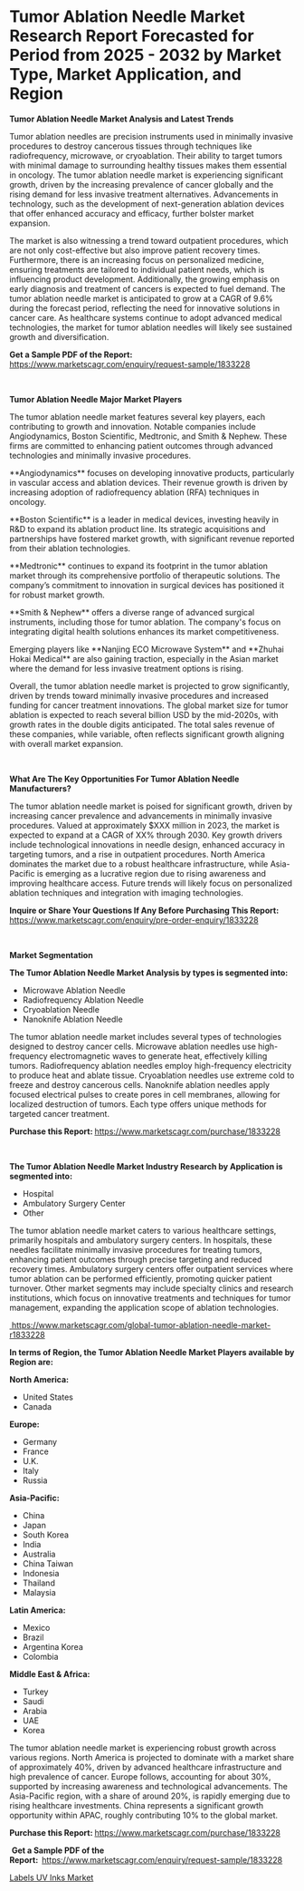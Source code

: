 <p><h1>Tumor Ablation Needle Market Research Report Forecasted for Period from 2025 -  2032 by Market Type, Market Application, and Region</h1></p><p><strong>Tumor Ablation Needle Market Analysis and Latest Trends</strong></p>
<p><p>Tumor ablation needles are precision instruments used in minimally invasive procedures to destroy cancerous tissues through techniques like radiofrequency, microwave, or cryoablation. Their ability to target tumors with minimal damage to surrounding healthy tissues makes them essential in oncology. The tumor ablation needle market is experiencing significant growth, driven by the increasing prevalence of cancer globally and the rising demand for less invasive treatment alternatives. Advancements in technology, such as the development of next-generation ablation devices that offer enhanced accuracy and efficacy, further bolster market expansion.</p><p>The market is also witnessing a trend toward outpatient procedures, which are not only cost-effective but also improve patient recovery times. Furthermore, there is an increasing focus on personalized medicine, ensuring treatments are tailored to individual patient needs, which is influencing product development. Additionally, the growing emphasis on early diagnosis and treatment of cancers is expected to fuel demand. The tumor ablation needle market is anticipated to grow at a CAGR of 9.6% during the forecast period, reflecting the need for innovative solutions in cancer care. As healthcare systems continue to adopt advanced medical technologies, the market for tumor ablation needles will likely see sustained growth and diversification.</p></p>
<p><strong>Get a Sample PDF of the Report:&nbsp;</strong> <a href="https://www.marketscagr.com/enquiry/request-sample/1833228?utm_campaign=2337&utm_medium=2&utm_source=Github&utm_content=ia&utm_term=26032025&utm_id=tumor-ablation-needle">https://www.marketscagr.com/enquiry/request-sample/1833228</a></p>
<p>&nbsp;</p>
<p><strong>Tumor Ablation Needle Major Market Players</strong></p>
<p><p>The tumor ablation needle market features several key players, each contributing to growth and innovation. Notable companies include Angiodynamics, Boston Scientific, Medtronic, and Smith & Nephew. These firms are committed to enhancing patient outcomes through advanced technologies and minimally invasive procedures.</p><p>**Angiodynamics** focuses on developing innovative products, particularly in vascular access and ablation devices. Their revenue growth is driven by increasing adoption of radiofrequency ablation (RFA) techniques in oncology.</p><p>**Boston Scientific** is a leader in medical devices, investing heavily in R&D to expand its ablation product line. Its strategic acquisitions and partnerships have fostered market growth, with significant revenue reported from their ablation technologies.</p><p>**Medtronic** continues to expand its footprint in the tumor ablation market through its comprehensive portfolio of therapeutic solutions. The company’s commitment to innovation in surgical devices has positioned it for robust market growth.</p><p>**Smith & Nephew** offers a diverse range of advanced surgical instruments, including those for tumor ablation. The company's focus on integrating digital health solutions enhances its market competitiveness.</p><p>Emerging players like **Nanjing ECO Microwave System** and **Zhuhai Hokai Medical** are also gaining traction, especially in the Asian market where the demand for less invasive treatment options is rising.</p><p>Overall, the tumor ablation needle market is projected to grow significantly, driven by trends toward minimally invasive procedures and increased funding for cancer treatment innovations. The global market size for tumor ablation is expected to reach several billion USD by the mid-2020s, with growth rates in the double digits anticipated. The total sales revenue of these companies, while variable, often reflects significant growth aligning with overall market expansion.</p></p>
<p>&nbsp;</p>
<p><strong>What Are The Key Opportunities For Tumor Ablation Needle Manufacturers?</strong></p>
<p><p>The tumor ablation needle market is poised for significant growth, driven by increasing cancer prevalence and advancements in minimally invasive procedures. Valued at approximately $XXX million in 2023, the market is expected to expand at a CAGR of XX% through 2030. Key growth drivers include technological innovations in needle design, enhanced accuracy in targeting tumors, and a rise in outpatient procedures. North America dominates the market due to a robust healthcare infrastructure, while Asia-Pacific is emerging as a lucrative region due to rising awareness and improving healthcare access. Future trends will likely focus on personalized ablation techniques and integration with imaging technologies.</p></p>
<p><strong>Inquire or Share Your Questions If Any Before Purchasing This Report:</strong> <a href="https://www.marketscagr.com/enquiry/pre-order-enquiry/1833228?utm_campaign=2337&utm_medium=2&utm_source=Github&utm_content=ia&utm_term=26032025&utm_id=tumor-ablation-needle">https://www.marketscagr.com/enquiry/pre-order-enquiry/1833228</a></p>
<p>&nbsp;</p>
<p><strong>Market Segmentation</strong></p>
<p><strong>The Tumor Ablation Needle Market Analysis by types is segmented into:</strong></p>
<p><ul><li>Microwave Ablation Needle</li><li>Radiofrequency Ablation Needle</li><li>Cryoablation Needle</li><li>Nanoknife Ablation Needle</li></ul></p>
<p><p>The tumor ablation needle market includes several types of technologies designed to destroy cancer cells. Microwave ablation needles use high-frequency electromagnetic waves to generate heat, effectively killing tumors. Radiofrequency ablation needles employ high-frequency electricity to produce heat and ablate tissue. Cryoablation needles use extreme cold to freeze and destroy cancerous cells. Nanoknife ablation needles apply focused electrical pulses to create pores in cell membranes, allowing for localized destruction of tumors. Each type offers unique methods for targeted cancer treatment.</p></p>
<p><strong>Purchase this Report:&nbsp;</strong><a href="https://www.marketscagr.com/purchase/1833228?utm_campaign=2337&utm_medium=2&utm_source=Github&utm_content=ia&utm_term=26032025&utm_id=tumor-ablation-needle">https://www.marketscagr.com/purchase/1833228</a></p>
<p>&nbsp;</p>
<p><strong>The Tumor Ablation Needle Market Industry Research by Application is segmented into:</strong></p>
<p><ul><li>Hospital</li><li>Ambulatory Surgery Center</li><li>Other</li></ul></p>
<p><p>The tumor ablation needle market caters to various healthcare settings, primarily hospitals and ambulatory surgery centers. In hospitals, these needles facilitate minimally invasive procedures for treating tumors, enhancing patient outcomes through precise targeting and reduced recovery times. Ambulatory surgery centers offer outpatient services where tumor ablation can be performed efficiently, promoting quicker patient turnover. Other market segments may include specialty clinics and research institutions, which focus on innovative treatments and techniques for tumor management, expanding the application scope of ablation technologies.</p></p>
<p><a href="https://www.marketscagr.com/global-tumor-ablation-needle-market-r1833228?utm_campaign=2337&utm_medium=2&utm_source=Github&utm_content=ia&utm_term=26032025&utm_id=tumor-ablation-needle">&nbsp;https://www.marketscagr.com/global-tumor-ablation-needle-market-r1833228</a></p>
<p><strong>In terms of Region, the Tumor Ablation Needle Market Players available by Region are:</strong></p>
<p>
    <p> <strong> North America: </strong>
        <ul>
            <li>United States</li>
            <li>Canada</li>
        </ul>
        </p> 
    <p> <strong> Europe: </strong>
        <ul>
            <li>Germany</li>
            <li>France</li>
            <li>U.K.</li>
            <li>Italy</li>
            <li>Russia</li>
        </ul>
        </p> 
    <p> <strong> Asia-Pacific: </strong>
        <ul>
            <li>China</li>
            <li>Japan</li>
            <li>South Korea</li>
            <li>India</li>
            <li>Australia</li>
            <li>China Taiwan</li>
            <li>Indonesia</li>
            <li>Thailand</li>
            <li>Malaysia</li>
        </ul>
        </p> 
    <p> <strong> Latin America: </strong>
        <ul>
            <li>Mexico</li>
            <li>Brazil</li>
            <li>Argentina Korea</li>
            <li>Colombia</li>
        </ul>
        </p> 
    <p> <strong> Middle East & Africa: </strong>
        <ul>
            <li>Turkey</li>
            <li>Saudi</li>
            <li>Arabia</li>
            <li>UAE</li>
            <li>Korea</li>
        </ul>
    </p>
    </p>
<p><p>The tumor ablation needle market is experiencing robust growth across various regions. North America is projected to dominate with a market share of approximately 40%, driven by advanced healthcare infrastructure and high prevalence of cancer. Europe follows, accounting for about 30%, supported by increasing awareness and technological advancements. The Asia-Pacific region, with a share of around 20%, is rapidly emerging due to rising healthcare investments. China represents a significant growth opportunity within APAC, roughly contributing 10% to the global market.</p></p>
<p><strong>Purchase this Report: </strong><a href="https://www.marketscagr.com/purchase/1833228?utm_campaign=2337&utm_medium=2&utm_source=Github&utm_content=ia&utm_term=26032025&utm_id=tumor-ablation-needle">https://www.marketscagr.com/purchase/1833228</a></p>
<p>&nbsp;<strong>Get a Sample PDF of the Report:&nbsp;&nbsp;</strong><a href="https://www.marketscagr.com/enquiry/request-sample/1833228?utm_campaign=2337&utm_medium=2&utm_source=Github&utm_content=ia&utm_term=26032025&utm_id=tumor-ablation-needle">https://www.marketscagr.com/enquiry/request-sample/1833228</a></p>
<p><strong></strong></p>
<p><p><a href="https://github.com/rileymgdorcas/Market-Research-Report-List-1/blob/main/labels-uv-inks-market.md?utm_campaign=2337&utm_medium=2&utm_source=Github&utm_content=ia&utm_term=26032025&utm_id=tumor-ablation-needle">Labels UV Inks Market</a></p></p>